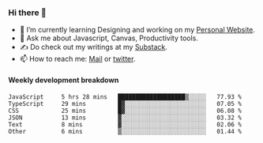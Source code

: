### Hi there 👋

- 🌱 I’m currently learning Designing and working on my [Personal Website](https://kvaishak.com/).
- 💬 Ask me about Javascript, Canvas,  Productivity tools. 
- :writing_hand: Do check out my writings at my [Substack](https://kvaishak.substack.com/).
- 📫 How to reach me: [Mail](mailto:vaishak.kaippanchery@gmail.com) or [twitter](https://twitter.com/kvaishack).


#### Weekly development breakdown

<!--START_SECTION:waka-->

```text
JavaScript     5 hrs 28 mins   ███████████████████▒░░░░░   77.93 %
TypeScript     29 mins         █▓░░░░░░░░░░░░░░░░░░░░░░░   07.05 %
CSS            25 mins         █▓░░░░░░░░░░░░░░░░░░░░░░░   06.08 %
JSON           13 mins         ▓░░░░░░░░░░░░░░░░░░░░░░░░   03.32 %
Text           8 mins          ▓░░░░░░░░░░░░░░░░░░░░░░░░   02.06 %
Other          6 mins          ▒░░░░░░░░░░░░░░░░░░░░░░░░   01.44 %
```

<!--END_SECTION:waka-->
